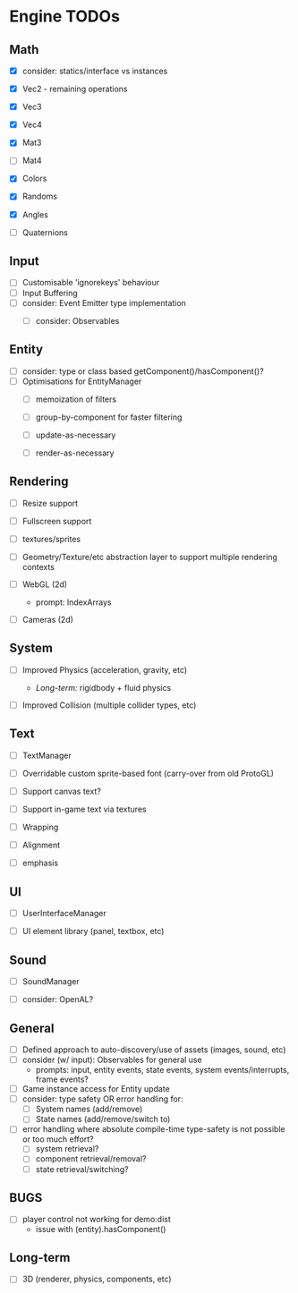# Engine TODOs

## Math
- [x] consider: statics/interface vs instances
- [x] Vec2 - remaining operations
- [x] Vec3
- [x] Vec4
- [x] Mat3
- [ ] Mat4
- [x] Colors
- [x] Randoms
- [x] Angles
- [ ] Quaternions


## Input
- [ ] Customisable 'ignorekeys' behaviour
- [ ] Input Buffering
- [ ] consider: Event Emitter type implementation
    - [ ] consider: Observables


## Entity
- [ ] consider: type or class based getComponent()/hasComponent()?
- [ ] Optimisations for EntityManager
    - [ ] memoization of filters
    - [ ] group-by-component for faster filtering
    - [ ] update-as-necessary
    - [ ] render-as-necessary


## Rendering
- [ ] Resize support
- [ ] Fullscreen support
- [ ] textures/sprites
- [ ] Geometry/Texture/etc abstraction layer to support multiple rendering contexts
- [ ] WebGL (2d)
    - prompt: IndexArrays
- [ ] Cameras (2d)


## System
- [ ] Improved Physics (acceleration, gravity, etc)
    - *Long-term:* rigidbody + fluid physics
- [ ] Improved Collision (multiple collider types, etc)


## Text
- [ ] TextManager
- [ ] Overridable custom sprite-based font (carry-over from old ProtoGL)
- [ ] Support canvas text?
- [ ] Support in-game text via textures
- [ ] Wrapping
- [ ] Alignment
- [ ] emphasis


## UI
- [ ] UserInterfaceManager
- [ ] UI element library (panel, textbox, etc)


## Sound
- [ ] SoundManager
- [ ] consider: OpenAL?


## General
- [ ] Defined approach to auto-discovery/use of assets (images, sound, etc)
- [ ] consider (w/ input): Observables for general use
    - prompts: input, entity events, state events, system events/interrupts, frame events?
- [ ] Game instance access for Entity update
- [ ] consider: type safety OR error handling for:
    - [ ] System names (add/remove)
    - [ ] State names (add/remove/switch to)
- [ ] error handling where absolute compile-time type-safety is not possible or too much effort?
    - [ ] system retrieval?
    - [ ] component retrieval/removal?
    - [ ] state retrieval/switching?

## BUGS
- [ ] player control not working for demo:dist
    - issue with (entity).hasComponent()


## Long-term
- [ ] 3D (renderer, physics, components, etc)
